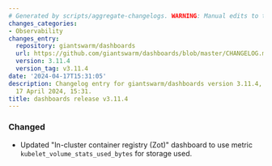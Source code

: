 ```yaml
---
# Generated by scripts/aggregate-changelogs. WARNING: Manual edits to this files will be overwritten.
changes_categories:
- Observability
changes_entry:
  repository: giantswarm/dashboards
  url: https://github.com/giantswarm/dashboards/blob/master/CHANGELOG.md#3114---2024-04-17
  version: 3.11.4
  version_tag: v3.11.4
date: '2024-04-17T15:31:05'
description: Changelog entry for giantswarm/dashboards version 3.11.4, published on
  17 April 2024, 15:31.
title: dashboards release v3.11.4
---
```


### Changed
- Updated "In-cluster container registry (Zot)" dashboard to use metric `kubelet_volume_stats_used_bytes` for storage used.
